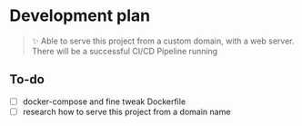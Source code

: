 # Development plan

> ✨ Able to serve this project from a custom domain, with a web server. There will be a successful CI/CD Pipeline running

## To-do

- [ ] docker-compose and fine tweak Dockerfile
- [ ] research how to serve this project from a domain name
